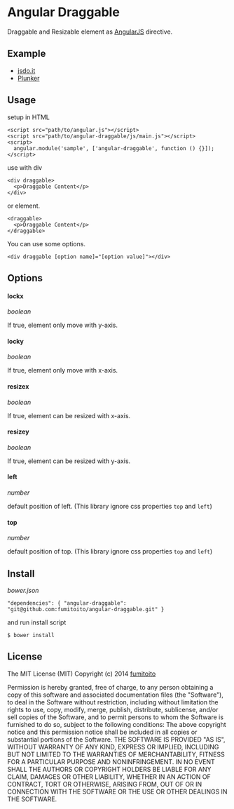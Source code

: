 Angular Draggable
=====

Draggable and Resizable element as [AngularJS](https://angularjs.org/) directive.

## Example

- [jsdo.it](http://jsdo.it/fumito_ito/fhYt)
- [Plunker](http://plnkr.co/edit/7sADZkqVI6LIUIixTwns?p=preview)

## Usage

setup in HTML

    <script src="path/to/angular.js"></script>
	<script src="path/to/angular-draggable/js/main.js"></script>
    <script>
      angular.module('sample', ['angular-draggable', function () {}]);
	</script>

use with div

    <div draggable>
	  <p>Draggable Content</p>
	</div>

or element.

    <draggable>
	  <p>Draggable Content</p>
	</draggable>

You can use some options.

    <div draggable [option name]="[option value]"></div>

## Options

#### lockx

*boolean*

If true, element only move with y-axis.

#### locky

*boolean*

If true, element only move with x-axis.

#### resizex

*boolean*

If true, element can be resized with x-axis.

#### resizey

*boolean*

If true, element can be resized with y-axis.

#### left

*number*

default position of left. (This library ignore css properties `top` and `left`)

#### top

*number*

default position of top. (This library ignore css properties `top` and `left`)

## Install

*bower.json*

    "dependencies": { "angular-draggable": "git@github.com:fumitoito/angular-draggable.git" }

and run install script

    $ bower install

## License

The MIT License (MIT)
Copyright (c) 2014 [fumitoito](https://github.com/fumitoito)

Permission is hereby granted, free of charge, to any person obtaining a copy of this software and associated documentation files (the "Software"), to deal in the Software without restriction, including without limitation the rights to use, copy, modify, merge, publish, distribute, sublicense, and/or sell copies of the Software, and to permit persons to whom the Software is furnished to do so, subject to the following conditions:
The above copyright notice and this permission notice shall be included in all copies or substantial portions of the Software.
THE SOFTWARE IS PROVIDED "AS IS", WITHOUT WARRANTY OF ANY KIND, EXPRESS OR IMPLIED, INCLUDING BUT NOT LIMITED TO THE WARRANTIES OF MERCHANTABILITY, FITNESS FOR A PARTICULAR PURPOSE AND NONINFRINGEMENT. IN NO EVENT SHALL THE AUTHORS OR COPYRIGHT HOLDERS BE LIABLE FOR ANY CLAIM, DAMAGES OR OTHER LIABILITY, WHETHER IN AN ACTION OF CONTRACT, TORT OR OTHERWISE, ARISING FROM, OUT OF OR IN CONNECTION WITH THE SOFTWARE OR THE USE OR OTHER DEALINGS IN THE SOFTWARE.
